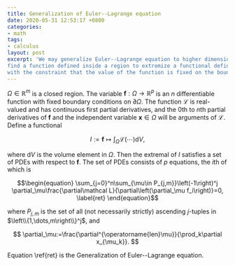 ```yaml
---
title: Generalization of Euler--Lagrange equation
date: 2020-05-31 12:53:17 +0800
categories:
- math
tags:
- calculus
layout: post
excerpt: 'We may generalize Euler--Lagrange equation to higher dimensional optimization problems:
find a function defined inside a region to extremize a functional defined as an integral over that region,
with the constraint that the value of the function is fixed on the boundary of the region.'
---
```


$\Omega\in\mathbb R^m$ is a closed region.
The variable $\mathbf f:\Omega\rightarrow\mathbb R^p$
is an $n$ differentiable function with fixed boundary conditions on $\partial\Omega$.
The function $\mathcal L$ is real-valued and has continuous first partial derivatives,
and the $0$th to $n$th partial derivatives of $\mathbf f$
and the independent variable $\mathbf x\in\Omega$ will be arguments of $\mathcal L$.
Define a functional

$$
    I:=\mathbf f\mapsto\int_\Omega\mathcal L\left(\cdots\right)\mathrm dV,
$$

where $\mathrm dV$ is the volume element in $\Omega$.
Then the extremal of $I$ satisfies a set of PDEs with respect to $\mathbf f$.
The set of PDEs consists of $p$ equations, the $i$th of which is

$$\begin{equation}
    \sum_{j=0}^n\sum_{\mu\in P_{j,m}}\left(-1\right)^j
    \partial_\mu\frac{\partial\mathcal L}{\partial\left(\partial_\mu f_i\right)}=0,
    \label{ret}
\end{equation}$$

where $P_{j,m}$ is the set of all (not necessarily strictly) ascending $j$-tuples in
$\left\\{1,\dots,m\right\\}^j$, and

$$
    \partial_\mu:=\frac{\partial^{\operatorname{len}\mu}}{\prod_k\partial x_{\mu_k}}.
$$

Equation \ref{ret} is the Generalization of Euler--Lagrange equation.
